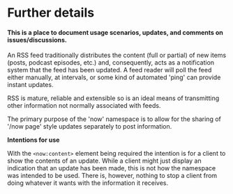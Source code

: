 # Further details

#### This is a place to document usage scenarios, updates, and comments on issues/discussions.

An RSS feed traditionally distributes the content (full or partial) of new items (posts, podcast episodes, etc.) and, consequently, acts as a notification system that the feed has been updated. A feed reader will poll the feed either manually, at intervals, or some kind of automated 'ping' can provide instant updates.

RSS is mature, reliable and extensible so is an ideal means of transmitting other information not normally associated with feeds.

The primary purpose of the 'now' namespace is to allow for the sharing of '/now page' style updates separately to post information.

**Intentions for use**

With the `<now:content>` element being required the intention is for a client to show the contents of an update. While a client might just display an indication that an update has been made, this is not how the namespace was intended to be used. There is, however, nothing to stop a client from doing whatever it wants with the information it receives.
